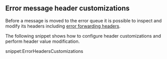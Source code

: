 ## Error message header customizations

Before a message is moved to the error queue it is possible to inspect and modify its headers including [error forwarding headers](/nservicebus/messaging/headers.md#error-forwarding-headers).

The following snippet shows how to configure header customizations and perform header value modification.

snippet:ErrorHeadersCustomizations